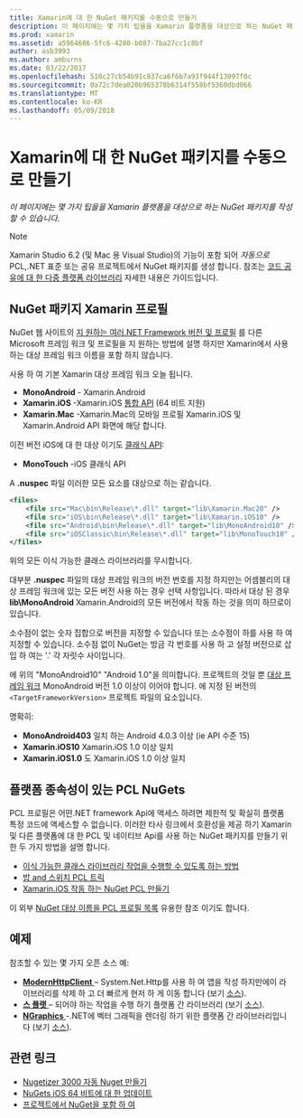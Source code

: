 ```yaml
---
title: Xamarin에 대 한 NuGet 패키지를 수동으로 만들기
description: 이 페이지에는 몇 가지 팁을을 Xamarin 플랫폼을 대상으로 하는 NuGet 패키지를 작성할 수 있습니다.
ms.prod: xamarin
ms.assetid: a5964686-5fc6-4280-b087-7ba27cc1c8bf
author: asb3993
ms.author: amburns
ms.date: 03/22/2017
ms.openlocfilehash: 510c27cb54b91c837ca6f6b7a93f944f13097f0c
ms.sourcegitcommit: 0a72c7dea020b965378b6314f558bf5360dbd066
ms.translationtype: MT
ms.contentlocale: ko-KR
ms.lasthandoff: 05/09/2018
---
```

# <a name="manually-creating-nuget-packages-for-xamarin"></a>Xamarin에 대 한 NuGet 패키지를 수동으로 만들기

_이 페이지에는 몇 가지 팁을을 Xamarin 플랫폼을 대상으로 하는 NuGet 패키지를 작성할 수 있습니다._

> [!NOTE]
> Xamarin Studio 6.2 (및 Mac 용 Visual Studio)의 기능이 포함 되어 _자동으로_ PCL,.NET 표준 또는 공유 프로젝트에서 NuGet 패키지를 생성 합니다. 참조는 [코드 공유에 대 한 다중 플랫폼 라이브러리](~/cross-platform/app-fundamentals/nuget-multiplatform-libraries/index.md) 자세한 내용은 가이드입니다.

## <a name="nuget-package-xamarin-profiles"></a>NuGet 패키지 Xamarin 프로필

NuGet 웹 사이트의 [지 원하는 여러.NET Framework 버전 및 프로필](https://docs.nuget.org/create/enforced-package-conventions) 를 다른 Microsoft 프레임 워크 및 프로필을 지 원하는 방법에 설명 하지만 Xamarin에서 사용 하는 대상 프레임 워크 이름을 포함 하지 않습니다.

사용 하 여 기본 Xamarin 대상 프레임 워크 오늘 됩니다.

* **MonoAndroid** - Xamarin.Android
* **Xamarin.iOS** -Xamarin.iOS [통합 API](~/cross-platform/macios/unified/index.md) (64 비트 지원)
* **Xamarin.Mac** -Xamarin.Mac의 모바일 프로필 Xamarin.iOS 및 Xamarin.Android API 화면에 해당 합니다.

이전 버전 iOS에 대 한 대상 이기도 [클래식 API](~/cross-platform/macios/unified/index.md):

* **MonoTouch** -iOS 클래식 API

A **.nuspec** 파일 이러한 모든 요소를 대상으로 하는 같습니다.

```xml
<files>
    <file src="Mac\bin\Release\*.dll" target="lib\Xamarin.Mac20" />
    <file src="iOS\bin\Release\*.dll" target="lib\Xamarin.iOS10" />
    <file src="Android\bin\Release\*.dll" target="lib\MonoAndroid10" />
    <file src="iOSClassic\bin\Release\*.dll" target="lib\MonoTouch10" />
</files>
```

위의 모든 이식 가능한 클래스 라이브러리를 무시합니다.

대부분 **.nuspec** 파일의 대상 프레임 워크의 버전 번호를 지정 하지만는 어셈블리의 대상 프레임 워크에 있는 모든 버전 사용 하는 경우 선택 사항입니다. 따라서 대상 된 경우 **lib\MonoAndroid** Xamarin.Android의 모든 버전에서 작동 하는 것을 의미 하므로이 있습니다.

소수점이 없는 숫자 집합으로 버전을 지정할 수 있습니다 또는 소수점이 하를 사용 하 여 지정할 수 있습니다. 소수점 없이 NuGet는 방금 각 번호를 사용 하 고 설정 버전으로 삽입 하 여는 '.' 각 자릿수 사이입니다.

에 위의 "MonoAndroid10" "Android 1.0"을 의미합니다. 프로젝트의 것일 뿐 [대상 프레임 워크](~/android/app-fundamentals/android-api-levels.md) MonoAndroid 버전 1.0 이상이 이어야 합니다. 에 지정 된 버전의 `<TargetFrameworkVersion>` 프로젝트 파일의 요소입니다.

명확히:

- **MonoAndroid403** 일치 하는 Android 4.0.3 이상 (ie API 수준 15)
- **Xamarin.iOS10** Xamarin.iOS 1.0 이상 일치
- **Xamarin.iOS1.0** 도 Xamarin.iOS 1.0 이상 일치


## <a name="pcl-nugets-with-platform-dependencies"></a>플랫폼 종속성이 있는 PCL NuGets

PCL 프로필은 어떤.NET framework Api에 액세스 하려면 제한적 및 확실히 플랫폼 특정 코드에 액세스할 수 없습니다. 이러한 타사 링크에서 호환성을 제공 하기 Xamarin 및 다른 플랫폼에 대 한 PCL 및 네이티브 Api를 사용 하는 NuGet 패키지를 만들기 위한 두 가지 방법을 설명 합니다.

- [이식 가능한 클래스 라이브러리 작업을 수행할 수 있도록 하는 방법](http://blogs.msdn.com/b/dsplaisted/archive/2012/08/27/how-to-make-portable-class-libraries-work-for-you.aspx)
- [밥 and 스위치 PCL 트릭](http://log.paulbetts.org/the-bait-and-switch-pcl-trick/)
- [Xamarin.iOS 작동 하는 NuGet PCL 만들기](http://www.jimbobbennett.io/creating-a-nuget-pcl-that-works-with-xamarin-ios/)

이 외부 [NuGet 대상 이름을 PCL 프로필 목록](http://embed.plnkr.co/03ck2dCtnJogBKHJ9EjY) 유용한 참조 이기도 합니다.

## <a name="examples"></a>예제

참조할 수 있는 몇 가지 오픈 소스 예:

- [**ModernHttpClient** ](https://www.nuget.org/packages/modernhttpclient/) – System.Net.Http를 사용 하 여 앱을 작성 하지만에이 라이브러리를 삭제 하 고 더 빠르게 현저 하 게 이동 합니다 (보기 [소스](https://github.com/paulcbetts/ModernHttpClient)).
- [**스 플랫** ](https://www.nuget.org/packages/Splat/) – 되어야 하는 작업을 수행 하기 플랫폼 간 라이브러리 (보기 [소스](https://github.com/paulcbetts/Splat)).
- [**NGraphics** ](https://www.nuget.org/packages/NGraphics/) -.NET에 벡터 그래픽을 렌더링 하기 위한 플랫폼 간 라이브러리입니다 (보기 [소스](https://github.com/praeclarum/NGraphics/blob/master/NGraphics.nuspec)).


## <a name="related-links"></a>관련 링크

- [Nugetizer 3000 자동 Nuget 만들기](~/cross-platform/app-fundamentals/nuget-multiplatform-libraries/index.md)
- [NuGets iOS 64 비트에 대 한 업데이트](http://blog.xamarin.com/how-to-update-nuget-packages-for-64-bit/)
- [프로젝트에서 NuGet을 포함 하 여](/visualstudio/mac/nuget-walkthrough/index.md)
